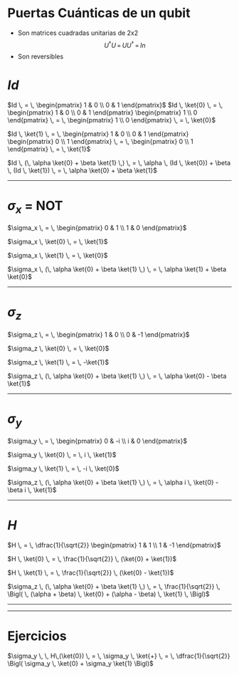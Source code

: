 # Puertas Cuánticas de un qubit

- Son matrices cuadradas unitarias de 2x2
$$U^{\dagger} U \, = \, UU^{\dagger} \, = \, In$$
- Son reversibles


# $Id$

$Id \, = \, \begin{pmatrix}  1 & 0 \\  0 & 1 \end{pmatrix}$
$Id \, \ket{0} \, = \, \begin{pmatrix}  1 & 0 \\  0 & 1 \end{pmatrix} \begin{pmatrix}  1 \\  0 \end{pmatrix} \, = \, \begin{pmatrix}  1 \\  0 \end{pmatrix} \, = \, \ket{0}$

$Id \, \ket{1} \, = \, \begin{pmatrix}  1 & 0 \\  0 & 1 \end{pmatrix} \begin{pmatrix}  0 \\ 1 \end{pmatrix} \, = \, \begin{pmatrix}  0 \\ 1 \end{pmatrix} \, = \, \ket{1}$

$Id \, (\, \alpha \ket{0} + \beta \ket{1} \,) \, = \, \alpha \, (Id \, \ket{0}) + \beta \, (Id \, \ket{1}) \, = \, \alpha \ket{0} + \beta \ket{1}$
___
# $\sigma_x$ = NOT

$\sigma_x \, = \, \begin{pmatrix}  0 & 1 \\  1 & 0 \end{pmatrix}$

$\sigma_x \, \ket{0} \, = \, \ket{1}$

$\sigma_x \, \ket{1} \, = \, \ket{0}$

$\sigma_x \, (\, \alpha \ket{0} + \beta \ket{1} \,) \, = \, \alpha \ket{1} + \beta \ket{0}$
___
# $\sigma_z$

$\sigma_z \, = \, \begin{pmatrix}  1 & 0 \\  0 & -1 \end{pmatrix}$

$\sigma_z \, \ket{0} \, = \, \ket{0}$

$\sigma_z \, \ket{1} \, = \, -\ket{1}$

$\sigma_z \, (\, \alpha \ket{0} + \beta \ket{1} \,) \, = \, \alpha \ket{0} - \beta \ket{1}$
___
# $\sigma_y$

$\sigma_y \, = \, \begin{pmatrix}  0 & -i \\  i & 0 \end{pmatrix}$

$\sigma_y \, \ket{0} \, = \, i \, \ket{1}$

$\sigma_y \, \ket{1} \, = \, -i \, \ket{0}$

$\sigma_z \, (\, \alpha \ket{0} + \beta \ket{1} \,) \, = \, \alpha i \, \ket{0} - \beta i \, \ket{1}$
___
# $H$

$H \, = \, \dfrac{1}{\sqrt{2}} \begin{pmatrix}  1 & 1 \\  1 & -1 \end{pmatrix}$

$H \, \ket{0} \, = \, \frac{1}{\sqrt{2}} \, (\ket{0} + \ket{1})$

$H \, \ket{1} \, = \, \frac{1}{\sqrt{2}} \, (\ket{0} - \ket{1})$

$\sigma_z \, (\, \alpha \ket{0} + \beta \ket{1} \,) \, = \, \frac{1}{\sqrt{2}} \, \Bigl( \, (\alpha + \beta) \, \ket{0} + (\alpha - \beta) \, \ket{1} \, \Bigl)$
___
___

# Ejercicios

$\sigma_y \, \, H\,(\ket{0}) \, = \, \sigma_y \, \ket{+} \, = \, \dfrac{1}{\sqrt{2}} \Bigl( \sigma_y \, \ket{0} + \sigma_y \ket{1} \Bigl)$


